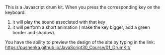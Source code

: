 This is a Javascript drum kit. When you press the corresponding key on the keyboard:
1) it will play the sound associated with that key 
2) it will perform a short animation ( make the key bigger, add a green border and shadow).
   
You have the ability to preview the design of the site by typing in the link: 
https://pushenka.github.io/JavaScript30_Course/01_DrumKit/
